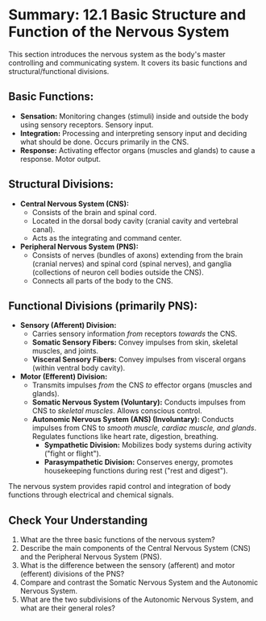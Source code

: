 # Summary: 12.1 Basic Structure and Function of the Nervous System

This section introduces the nervous system as the body's master controlling and communicating system. It covers its basic functions and structural/functional divisions.

## Basic Functions:

*   **Sensation:** Monitoring changes (stimuli) inside and outside the body using sensory receptors. Sensory input.
*   **Integration:** Processing and interpreting sensory input and deciding what should be done. Occurs primarily in the CNS.
*   **Response:** Activating effector organs (muscles and glands) to cause a response. Motor output.

## Structural Divisions:

*   **Central Nervous System (CNS):**
    *   Consists of the brain and spinal cord.
    *   Located in the dorsal body cavity (cranial cavity and vertebral canal).
    *   Acts as the integrating and command center.
*   **Peripheral Nervous System (PNS):**
    *   Consists of nerves (bundles of axons) extending from the brain (cranial nerves) and spinal cord (spinal nerves), and ganglia (collections of neuron cell bodies outside the CNS).
    *   Connects all parts of the body to the CNS.

## Functional Divisions (primarily PNS):

*   **Sensory (Afferent) Division:**
    *   Carries sensory information *from* receptors *towards* the CNS.
    *   **Somatic Sensory Fibers:** Convey impulses from skin, skeletal muscles, and joints.
    *   **Visceral Sensory Fibers:** Convey impulses from visceral organs (within ventral body cavity).
*   **Motor (Efferent) Division:**
    *   Transmits impulses *from* the CNS *to* effector organs (muscles and glands).
    *   **Somatic Nervous System (Voluntary):** Conducts impulses from CNS to *skeletal muscles*. Allows conscious control.
    *   **Autonomic Nervous System (ANS) (Involuntary):** Conducts impulses from CNS to *smooth muscle, cardiac muscle, and glands*. Regulates functions like heart rate, digestion, breathing.
        *   **Sympathetic Division:** Mobilizes body systems during activity ("fight or flight").
        *   **Parasympathetic Division:** Conserves energy, promotes housekeeping functions during rest ("rest and digest").

The nervous system provides rapid control and integration of body functions through electrical and chemical signals.

## Check Your Understanding

1.  What are the three basic functions of the nervous system?
2.  Describe the main components of the Central Nervous System (CNS) and the Peripheral Nervous System (PNS).
3.  What is the difference between the sensory (afferent) and motor (efferent) divisions of the PNS?
4.  Compare and contrast the Somatic Nervous System and the Autonomic Nervous System.
5.  What are the two subdivisions of the Autonomic Nervous System, and what are their general roles?
